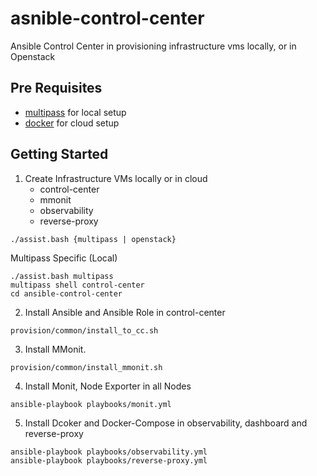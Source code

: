 # asnible-control-center

Ansible Control Center in provisioning infrastructure vms 
locally, or in Openstack  

## Pre Requisites

* [multipass](https://multipass.run/) for local setup
* [docker](https://www.docker.com/) for cloud setup 

## Getting Started 

1. Create Infrastructure VMs locally or in cloud 
    * control-center
    * mmonit
    * observability
    * reverse-proxy

```
./assist.bash {multipass | openstack}
```

Multipass Specific (Local)

```
./assist.bash multipass 
multipass shell control-center
cd ansible-control-center
```

2. Install Ansible and Ansible Role in control-center 

```
provision/common/install_to_cc.sh
```

3. Install MMonit. 
```
provision/common/install_mmonit.sh
```

4. Install Monit, Node Exporter in all Nodes 
```
ansible-playbook playbooks/monit.yml
```

5. Install Dcoker and Docker-Compose in observability, dashboard and reverse-proxy

```
ansible-playbook playbooks/observability.yml
ansible-playbook playbooks/reverse-proxy.yml
```
